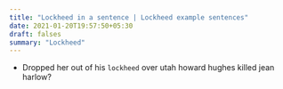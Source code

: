 ```yaml
---
title: "Lockheed in a sentence | Lockheed example sentences"
date: 2021-01-20T19:57:50+05:30
draft: falses
summary: "Lockheed"
---
```

- Dropped her out of his `lockheed` over utah howard hughes killed jean harlow?
                 
